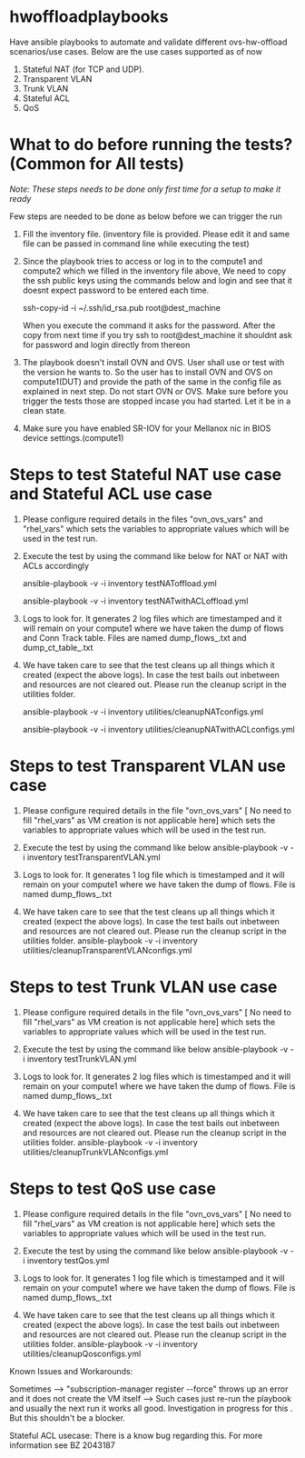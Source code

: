 # hwoffloadplaybooks

Have ansible playbooks to automate and validate different ovs-hw-offload scenarios/use cases.
Below are the use cases supported as of now

1. Stateful NAT (for TCP and UDP).
2. Transparent VLAN
3. Trunk VLAN
4. Stateful ACL
5. QoS

# What to do before running the tests? (Common for All tests) 

*Note: These steps needs to be done only first time for a setup to make it ready*

Few steps are needed to be done as below before we can trigger the run

1. Fill the inventory file. (inventory file is provided. Please edit it and same file can be passed in command line while executing the test)

2. Since the playbook tries to access or log in to the compute1 and compute2 which we filled in the inventory file above,
   We need to copy the ssh public keys using the commands below and login and see that it doesnt expect password to be entered each time.

   ssh-copy-id -i ~/.ssh/id_rsa.pub root@dest_machine

   When you execute the command it asks for the password. After the copy from next time if you try ssh to root@dest_machine it shouldnt ask for password and login directly from thereon

3. The playbook doesn't install OVN and OVS.
   User shall use or test with the version he wants to. 
   So the user has to install OVN and OVS on compute1(DUT) and provide the path of the same in the config file as explained in next step.
   Do not start OVN or OVS. Make sure before you trigger the tests those are stopped incase you had started. Let it be in a clean state.

4. Make sure you have enabled SR-IOV for your Mellanox nic in BIOS device settings.(compute1)

# Steps to test Stateful NAT use case and Stateful ACL use case

1. Please configure required details in the files "ovn_ovs_vars" and "rhel_vars"
   which sets the variables to appropriate values which will be used in the test run.

2. Execute the test by using the command like below for NAT or NAT with ACLs accordingly

   ansible-playbook -v -i inventory testNAToffload.yml

   ansible-playbook -v -i inventory testNATwithACLoffload.yml

3. Logs to look for. It generates 2 log files which are timestamped and it will remain on your compute1 where we have taken the dump of flows and Conn Track table.
   Files are named dump_flows_<timestamp>.txt and dump_ct_table_<timestamp>.txt

4. We have taken care to see that the test cleans up all things which it created (expect the above logs). In case the test bails out inbetween and resources are not cleared out.
   Please run the cleanup script in the utilities folder.

   ansible-playbook -v -i inventory utilities/cleanupNATconfigs.yml

   ansible-playbook -v -i inventory utilities/cleanupNATwithACLconfigs.yml

# Steps to test Transparent VLAN use case

1. Please configure required details in the file "ovn_ovs_vars" [ No need to fill "rhel_vars" as VM creation is not applicable here]
   which sets the variables to appropriate values which will be used in the test run.

2. Execute the test by using the command like below
   ansible-playbook -v -i inventory testTransparentVLAN.yml

3. Logs to look for. It generates 1 log file which is timestamped and it will remain on your compute1 where we have taken the dump of flows.
   File is named dump_flows_<timestamp>.txt

4. We have taken care to see that the test cleans up all things which it created (expect the above logs). In case the test bails out inbetween and resources are not cleared out.
   Please run the cleanup script in the utilities folder.
   ansible-playbook -v -i inventory utilities/cleanupTransparentVLANconfigs.yml

# Steps to test Trunk VLAN use case

1. Please configure required details in the file "ovn_ovs_vars" [ No need to fill "rhel_vars" as VM creation is not applicable here]
   which sets the variables to appropriate values which will be used in the test run.

2. Execute the test by using the command like below
   ansible-playbook -v -i inventory testTrunkVLAN.yml

3. Logs to look for. It generates 2 log files which is timestamped and it will remain on your compute1 where we have taken the dump of flows.
   File is named dump_flows_<timestamp>.txt

4. We have taken care to see that the test cleans up all things which it created (expect the above logs). In case the test bails out inbetween and resources are not cleared out.
   Please run the cleanup script in the utilities folder.
   ansible-playbook -v -i inventory utilities/cleanupTrunkVLANconfigs.yml

# Steps to test QoS use case

1. Please configure required details in the file "ovn_ovs_vars" [ No need to fill "rhel_vars" as VM creation is not applicable here]
   which sets the variables to appropriate values which will be used in the test run.

2. Execute the test by using the command like below
   ansible-playbook -v -i inventory testQos.yml

3. Logs to look for. It generates 1 log file which is timestamped and it will remain on your compute1 where we have taken the dump of flows.
   File is named dump_flows_<timestamp>.txt

4. We have taken care to see that the test cleans up all things which it created (expect the above logs). In case the test bails out inbetween and resources are not cleared out.
   Please run the cleanup script in the utilities folder.
   ansible-playbook -v -i inventory utilities/cleanupQosconfigs.yml


Known Issues and Workarounds:

Sometimes --> "subscription-manager register --force" throws up an error and it does not create the VM itself --> Such cases just re-run the playbook and usually the next run it works all good. Investigation in progress for this . But this shouldn't be a blocker. 

Stateful ACL usecase: There is a know bug regarding this. For more information see BZ 2043187

